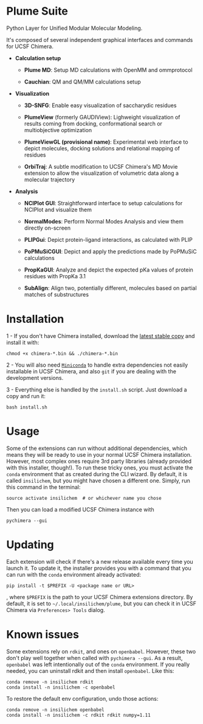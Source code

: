 # Plume Suite

Python Layer for Unified Modular Molecular Modeling.

It's composed of several independent graphical interfaces and commands for UCSF Chimera.


- **Calculation setup**

    - **Plume MD**: Setup MD calculations with OpenMM and ommprotocol

    - **Cauchian**: QM and QM/MM calculations setup

- **Visualization**

    - **3D-SNFG**: Enable easy visualization of saccharydic residues

    - **PlumeView** (formerly GAUDIView): Lighweight visualization of results coming from docking, conformational search or multiobjective optimization

    - **PlumeViewGL (provisional name)**: Experimental web interface to depict molecules, docking solutions and relational mapping of residues

    - **OrbiTraj**: A subtle modification to UCSF Chimera's MD Movie extension to allow the visualization of volumetric data along a molecular trajectory

- **Analysis**

    - **NCIPlot GUI**: Straightforward interface to setup calculations for NCIPlot and visualize them

    - **NormalModes**: Perform Normal Modes Analysis and view them directly on-screen

    - **PLIPGui**: Depict protein-ligand interactions, as calculated with PLIP

    - **PoPMuSiCGUI**: Depict and apply the predictions made by PoPMuSiC calculations

    - **PropKaGUI**: Analyze and depict the expected pKa values of protein residues with PropKa 3.1

    - **SubAlign**: Align two, potentially different, molecules based on partial matches of substructures


# Installation

1 - If you don't have Chimera installed, download the [latest stable copy](http://www.cgl.ucsf.edu/chimera/download.html) and install it with:

    chmod +x chimera-*.bin && ./chimera-*.bin

2 - You will also need [`Miniconda`](https://conda.io/miniconda.html) to handle extra dependencies not easily installable in UCSF Chimera, and also `git` if you are dealing with the development versions.

3 - Everything else is handled by the `install.sh` script. Just download a copy and run it:

    bash install.sh


# Usage

Some of the extensions can run without additional dependencies, which means they will be ready to use in your normal UCSF Chimera installation. However, most complex ones require 3rd party libraries (already provided with this installer, though!). To run these tricky ones, you must activate the `conda` environment that as created during the CLI wizard. By default, it is called `insilichem`, but you might have chosen a different one. Simply, run this command in the terminal:

    source activate insilichem  # or whichever name you chose

Then you can load a modified UCSF Chimera instance with

    pychimera --gui


# Updating

Each extension will check if there's a new release available every time you launch it. To update it, the installer provides you with a command that you can run with the `conda` environment already activated:

    pip install -t $PREFIX -U <package name or URL>

, where `$PREFIX` is the path to your UCSF Chimera extensions directory. By default, it is set to `~/.local/insilichem/plume`, but you can check it in UCSF Chimera via `Preferences> Tools` dialog.


# Known issues

Some extensions rely on `rdkit`, and ones on `openbabel`. However, these two don't play well together when called with `pychimera --gui`. As a result, `openbabel` was left intentionally out of the `conda` environment. If you really needed, you can uninstall rdkit and then install `openbabel`. Like this:

    conda remove -n insilichem rdkit
    conda install -n insilichem -c openbabel

To restore the default env configuration, undo those actions:

    conda remove -n insilichem openbabel
    conda install -n insilichem -c rdkit rdkit numpy=1.11